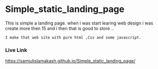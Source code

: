 # Simple_static_landing_page

This is simple a landing page. when i was start learing web design i was create more then 15 and i then that is good to store .. 


```
I make that web site with pure html ,Css and some javascript.
```

### Live Link
https://samiulislamakash.github.io/Simple_static_landing_page/
